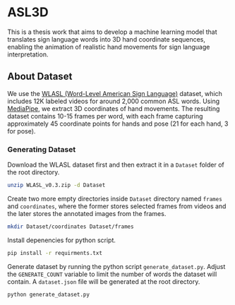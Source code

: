# ASL3D

This is a thesis work that aims to develop a machine learning model that translates sign language words into 3D hand coordinate sequences, enabling the animation of realistic hand movements for sign language interpretation.

## About Dataset
We use the [WLASL (Word-Level American Sign Language)](https://www.kaggle.com/datasets/risangbaskoro/wlasl-processed) dataset, which includes 12K labeled videos for around 2,000 common ASL words. Using [MediaPipe](https://github.com/google-ai-edge/mediapipe), we extract 3D coordinates of hand movements. The resulting dataset contains 10-15 frames per word, with each frame capturing approximately 45 coordinate points for hands and pose (21 for each hand, 3 for pose).

### Generating Dataset

Download the WLASL dataset first and then extract it in a `Dataset` folder of the root directory.

```bash
unzip WLASL_v0.3.zip -d Dataset
```

Create two more empty directories inside `Dataset` directory named `frames` and `coordinates`, where the former stores selected frames from videos and the later stores the annotated images from the frames.

```bash
mkdir Dataset/coordinates Dataset/frames
```

Install depenencies for python script.
```bash
pip install -r requirments.txt
```

Generate dataset by running the python script `generate_dataset.py`. Adjust the `GENERATE_COUNT` variable to limit the number of words the dataset will contain. A `dataset.json` file will be generated at the root directory.
```bash
python generate_dataset.py
```


